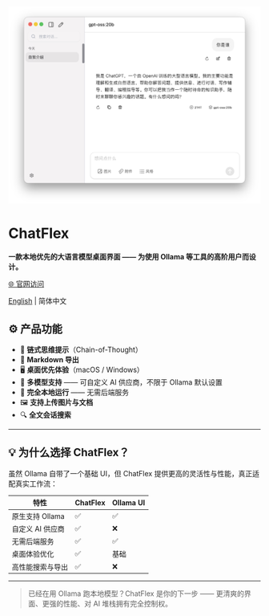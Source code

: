 

![chatflex](./assets/product.png)

# ChatFlex

**一款本地优先的大语言模型桌面界面 —— 为使用 Ollama 等工具的高阶用户而设计。**

[🌐 官网访问](https://www.chatflex.app)

[English](README.md) | 简体中文


## ⚙️ 产品功能

- 🧵 **链式思维提示**（Chain-of-Thought）
- 📄 **Markdown 导出**
- 🖥️ **桌面优先体验**（macOS / Windows）
- 🔌 **多模型支持** —— 可自定义 AI 供应商，不限于 Ollama 默认设置
- 🔐 **完全本地运行** —— 无需后端服务
- 🖼️ **支持上传图片与文档**
- 🔍 **全文会话搜索**

---

## 💡 为什么选择 ChatFlex？

虽然 Ollama 自带了一个基础 UI，但 ChatFlex 提供更高的灵活性与性能，真正适配真实工作流：

| 特性 | ChatFlex | Ollama UI |
|------|----------|-----------|
| 原生支持 Ollama | ✅ | ✅ |
| 自定义 AI 供应商 | ✅ | ❌ |
| 无需后端服务 | ✅ | ✅ |
| 桌面体验优化 | ✅ | 基础 |
| 高性能搜索与导出 | ✅ | ❌ |

---

> 已经在用 Ollama 跑本地模型？ChatFlex 是你的下一步 —— 更清爽的界面、更强的性能、对 AI 堆栈拥有完全控制权。

